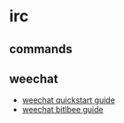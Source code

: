 # irc

## commands

## weechat
- [weechat quickstart guide](https://weechat.org/files/doc/devel/weechat_quickstart.en.html)
- [weechat bitlbee guide](http://zanshin.net/2015/01/10/a-guide-for-setting-up-weechat-and-bitlbee/)
